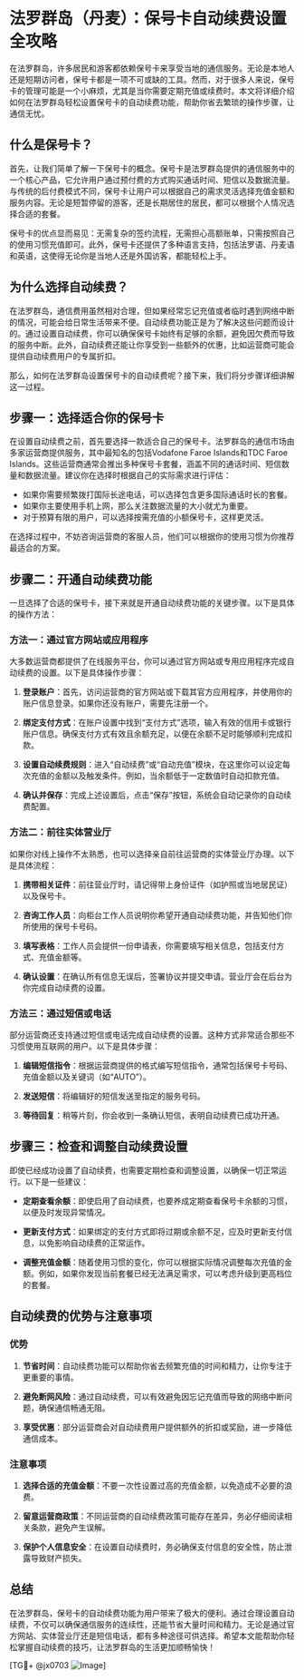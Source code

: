 # 法罗群岛（丹麦）：保号卡自动续费设置全攻略

在法罗群岛，许多居民和游客都依赖保号卡来享受当地的通信服务。无论是本地人还是短期访问者，保号卡都是一项不可或缺的工具。然而，对于很多人来说，保号卡的管理可能是一个小麻烦，尤其是当你需要定期充值或续费时。本文将详细介绍如何在法罗群岛轻松设置保号卡的自动续费功能，帮助你省去繁琐的操作步骤，让通信无忧。

## 什么是保号卡？

首先，让我们简单了解一下保号卡的概念。保号卡是法罗群岛提供的通信服务中的一个核心产品，它允许用户通过预付费的方式购买通话时间、短信以及数据流量。与传统的后付费模式不同，保号卡让用户可以根据自己的需求灵活选择充值金额和服务内容。无论是短暂停留的游客，还是长期居住的居民，都可以根据个人情况选择合适的套餐。

保号卡的优点显而易见：无需复杂的签约流程，无需担心高额账单，只需按照自己的使用习惯充值即可。此外，保号卡还提供了多种语言支持，包括法罗语、丹麦语和英语，这使得无论你是当地人还是外国访客，都能轻松上手。

## 为什么选择自动续费？

在法罗群岛，通信费用虽然相对合理，但如果经常忘记充值或者临时遇到网络中断的情况，可能会给日常生活带来不便。自动续费功能正是为了解决这些问题而设计的。通过设置自动续费，你可以确保保号卡始终有足够的余额，避免因欠费而导致的服务中断。此外，自动续费还能让你享受到一些额外的优惠，比如运营商可能会提供自动续费用户的专属折扣。

那么，如何在法罗群岛设置保号卡的自动续费呢？接下来，我们将分步骤详细讲解这一过程。

## 步骤一：选择适合你的保号卡

在设置自动续费之前，首先要选择一款适合自己的保号卡。法罗群岛的通信市场由多家运营商提供服务，其中最知名的包括Vodafone Faroe Islands和TDC Faroe Islands。这些运营商通常会推出多种保号卡套餐，涵盖不同的通话时间、短信数量和数据流量。建议你在选择时根据自己的实际需求进行评估：

- 如果你需要频繁拨打国际长途电话，可以选择包含更多国际通话时长的套餐。
- 如果你主要使用手机上网，那么关注数据流量的大小就尤为重要。
- 对于预算有限的用户，可以选择按需充值的小额保号卡，这样更灵活。

在选择过程中，不妨咨询运营商的客服人员，他们可以根据你的使用习惯为你推荐最适合的方案。

## 步骤二：开通自动续费功能

一旦选择了合适的保号卡，接下来就是开通自动续费功能的关键步骤。以下是具体的操作方法：

### 方法一：通过官方网站或应用程序

大多数运营商都提供了在线服务平台，你可以通过官方网站或专用应用程序完成自动续费的设置。以下是具体操作步骤：

1. **登录账户**：首先，访问运营商的官方网站或下载其官方应用程序，并使用你的账户信息登录。如果你还没有账户，需要先注册一个。
   
2. **绑定支付方式**：在账户设置中找到“支付方式”选项，输入有效的信用卡或银行账户信息。确保支付方式有效且余额充足，以便在余额不足时能够顺利完成扣款。

3. **设置自动续费规则**：进入“自动续费”或“自动充值”模块，在这里你可以设定每次充值的金额以及触发条件。例如，当余额低于一定数值时自动扣款充值。

4. **确认并保存**：完成上述设置后，点击“保存”按钮，系统会自动记录你的自动续费配置。

### 方法二：前往实体营业厅

如果你对线上操作不太熟悉，也可以选择亲自前往运营商的实体营业厅办理。以下是具体流程：

1. **携带相关证件**：前往营业厅时，请记得带上身份证件（如护照或当地居民证）以及保号卡。

2. **咨询工作人员**：向柜台工作人员说明你希望开通自动续费功能，并告知他们你所使用的保号卡号码。

3. **填写表格**：工作人员会提供一份申请表，你需要填写相关信息，包括支付方式、充值金额等。

4. **确认设置**：在确认所有信息无误后，签署协议并提交申请。营业厅会在后台为你完成自动续费的设置。

### 方法三：通过短信或电话

部分运营商还支持通过短信或电话完成自动续费的设置。这种方式非常适合那些不习惯使用互联网的用户。以下是具体步骤：

1. **编辑短信指令**：根据运营商提供的格式编写短信指令，通常包括保号卡号码、充值金额以及关键词（如“AUTO”）。

2. **发送短信**：将编辑好的短信发送至指定的服务号码。

3. **等待回复**：稍等片刻，你会收到一条确认短信，表明自动续费已成功开通。

## 步骤三：检查和调整自动续费设置

即使已经成功设置了自动续费，也需要定期检查和调整设置，以确保一切正常运行。以下是一些建议：

- **定期查看余额**：即使启用了自动续费，也要养成定期查看保号卡余额的习惯，以便及时发现异常情况。

- **更新支付方式**：如果绑定的支付方式即将过期或余额不足，应及时更新支付信息，以免影响自动续费的正常运作。

- **调整充值金额**：随着使用习惯的变化，你可以根据实际情况调整每次充值的金额。例如，如果你发现当前套餐已经无法满足需求，可以考虑升级到更高档位的套餐。

## 自动续费的优势与注意事项

### 优势

1. **节省时间**：自动续费功能可以帮助你省去频繁充值的时间和精力，让你专注于更重要的事情。
   
2. **避免断网风险**：通过自动续费，可以有效避免因忘记充值而导致的网络中断问题，确保通信畅通无阻。

3. **享受优惠**：部分运营商会对自动续费用户提供额外的折扣或奖励，进一步降低通信成本。

### 注意事项

1. **选择合适的充值金额**：不要一次性设置过高的充值金额，以免造成不必要的浪费。

2. **留意运营商政策**：不同运营商的自动续费政策可能存在差异，务必仔细阅读相关条款，避免产生误解。

3. **保护个人信息安全**：在设置自动续费时，务必确保支付信息的安全性，防止泄露导致财产损失。

## 总结

在法罗群岛，保号卡的自动续费功能为用户带来了极大的便利。通过合理设置自动续费，不仅可以确保通信服务的连续性，还能节省大量时间和精力。无论是通过官方网站、实体营业厅还是短信电话，都有多种途径可供选择。希望本文能帮助你轻松掌握自动续费的技巧，让法罗群岛的生活更加顺畅愉快！

[TG💪+ @jx0703 ![Image](https://github.com/user-attachments/assets/dbca1d08-cadb-493c-b0ec-ad6f7a83f270)]